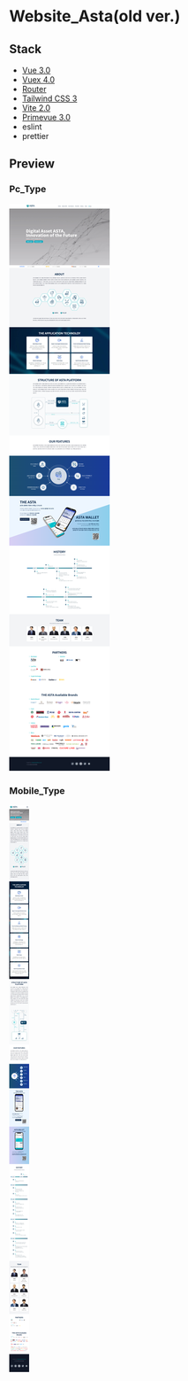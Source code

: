 # Website_Asta(old ver.)

## Stack

-   [Vue 3.0](https://v3.vuejs.org/)
-   [Vuex 4.0](https://vuex.vuejs.org)
-   [Router](https://router.vuejs.org/)
-   [Tailwind CSS 3](https://tailwindcss.com/)
-   [Vite 2.0](https://vitejs.dev/)
-   [Primevue 3.0](https://primefaces.org/primevue/#/)
-   eslint
-   prettier


## Preview

### Pc_Type
<img src="https://github.com/hwang1588/repo_img_src/blob/main/_korfin_asta_old/pc1.png">

### Mobile_Type
<img src="https://github.com/hwang1588/repo_img_src/blob/main/_korfin_asta_old/mobile1.png">


